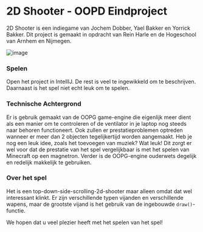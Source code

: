 # 2D Shooter - OOPD Eindproject

2D Shooter is een indiegame van Jochem Dobber, Yael Bakker en Yorrick Bakker.
Dit project is gemaakt in opdracht van Rein Harle en de Hogeschool van Arnhem en Nijmegen.

![image](https://user-images.githubusercontent.com/24809068/74975966-300ffa80-5428-11ea-8e2c-80dea037b2fb.png)

### Spelen
Open het project in IntellIJ. De rest is veel te ingewikkeld om te beschrijven. Daarnaast is het spel niet echt leuk om te spelen.

### Technische Achtergrond
Er is gebruik gemaakt van de OOPG game-engine die eigenlijk meer dient als een manier om te controleren of de ventilator in je laptop nog steeds naar behoren functioneert.
Ook zullen er prestatieproblemen optreden wanneer er meer dan 2 objecten tegelijkertijd worden aangemaakt.
Heb je nog een leuk idee, zoals het toevoegen van muziek? Wat leuk!
Dit zorgt er wel voor dat de prestatie van het spel vergelijkbaar is met het spelen van Minecraft op een magnetron.
Verder is de OOPG-engine ouderwets degelijk en redelijk makkelijk te gebruiken.

### Over het spel
Het is een top-down-side-scrolling-2d-shooter maar alleen omdat dat wel interessant klinkt.
Er zijn verschillende typen vijanden en verschillende wapens, maar de grootste vijand is het gebruik van de ingebouwde `draw()`-functie.

We hopen dat u veel plezier heeft met het spelen van het spel!
